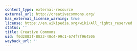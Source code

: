 ```yaml
---
content_type: external-resource
external_url: http://creativecommons.org/
has_external_license_warning: true
license: https://en.wikipedia.org/wiki/All_rights_reserved
status: ''
title: Creative Commons
uid: f0d2883f-8823-40c4-99c1-674f7f964506
wayback_url: ''
---
```

